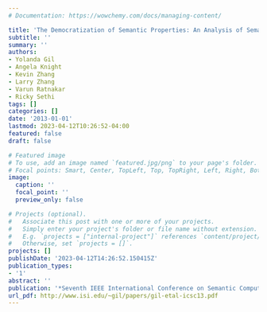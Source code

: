 ```yaml
---
# Documentation: https://wowchemy.com/docs/managing-content/

title: 'The Democratization of Semantic Properties: An Analysis of Semantic Wikis'
subtitle: ''
summary: ''
authors:
- Yolanda Gil
- Angela Knight
- Kevin Zhang
- Larry Zhang
- Varun Ratnakar
- Ricky Sethi
tags: []
categories: []
date: '2013-01-01'
lastmod: 2023-04-12T10:26:52-04:00
featured: false
draft: false

# Featured image
# To use, add an image named `featured.jpg/png` to your page's folder.
# Focal points: Smart, Center, TopLeft, Top, TopRight, Left, Right, BottomLeft, Bottom, BottomRight.
image:
  caption: ''
  focal_point: ''
  preview_only: false

# Projects (optional).
#   Associate this post with one or more of your projects.
#   Simply enter your project's folder or file name without extension.
#   E.g. `projects = ["internal-project"]` references `content/project/deep-learning/index.md`.
#   Otherwise, set `projects = []`.
projects: []
publishDate: '2023-04-12T14:26:52.150415Z'
publication_types:
- '1'
abstract: ''
publication: '*Seventh IEEE International Conference on Semantic Computing (ICSC)*'
url_pdf: http://www.isi.edu/~gil/papers/gil-etal-icsc13.pdf
---
```

